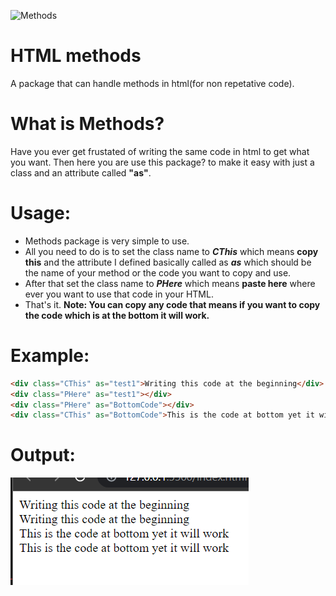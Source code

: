 ![Methods](/Resouces/Methods.png)

# HTML methods
 A package that can handle methods in html(for non repetative code).

# What is Methods?
 Have you ever get frustated of writing the same code in html to get what you want. Then here you are use this package? to make it easy with just a class and an attribute called **"as"**.

# Usage:
 - Methods package is very simple to use.
 - All you need to do is to set the class name to ***CThis*** which means **copy this** and the attribute I defined basically called as ***as*** which should be the name of your method or the code you want to copy and use.
 - After that set the class name to ***PHere*** which means **paste here** where ever you want to use that code in your HTML.
 - That's it.
 **Note: You can copy any code that means if you want to copy the code which is at the bottom it will work.**

# Example:

```html
<div class="CThis" as="test1">Writing this code at the beginning</div>
<div class="PHere" as="test1"></div>
<div class="PHere" as="BottomCode"></div>
<div class="CThis" as="BottomCode">This is the code at bottom yet it will work</div>
```

# Output:
 ![MethodsOutput](/Resources/Output.png)
